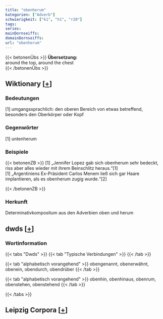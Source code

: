 ```yaml
---
title: "obenherum"
kategorien: ["Adverb"]
schwierigkeit: ["k1", "h1", "r20"]
tags:
series:
mainDornseiffs:
domainDornseiffs:
url: "obenherum"
---
```


{{< betonenÜbs >}}
**Übersetzung:**  
around the top, around the chest  
{{< /betonenÜbs >}}

## Wiktionary [[+](https://de.wiktionary.org/wiki/obenherum)]

### Bedeutungen
[1] umgangssprachlich: den oberen Bereich von etwas betreffend, besonders den Oberkörper oder Kopf  

### Gegenwörter
[1] untenherum  

### Beispiele
{{< betonenZB >}}
[1] „Jennifer Lopez gab sich obenherum sehr bedeckt, riss aber alles wieder mit ihrem Beinschlitz heraus.“[1]  
[1] „Argentiniens Ex-Präsident Carlos Menem ließ sich gar Haare implantieren, als es obenherum zugig wurde.“[2]  

{{< /betonenZB >}}
### Herkunft
Determinativkompositum aus den Adverbien oben und herum  



## dwds [[+](https://www.dwds.de/wb/obenherum)]

### Wortinformation
{{< tabs "Dwds" >}}
{{< tab "Typische Verbindungen" >}}
{{< /tab >}}

{{< tab "alphabetisch vorangehend" >}}
obengenannt, obenerwähnt, obenein, obendurch, obendrüber
{{< /tab >}}

{{< tab "alphabetisch vorangehend" >}}
obenhin, obenhinaus, obenrum, obenstehen, obenstehend
{{< /tab >}}

{{< /tabs >}}

## Leipzig Corpora [[+](https://corpora.uni-leipzig.de/en/res?word=obenherum&corpusId=deu_newscrawl-public_2018)]

